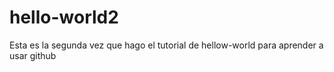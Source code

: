 # hello-world2
Esta es la segunda vez que hago el tutorial de hellow-world para aprender a usar github
